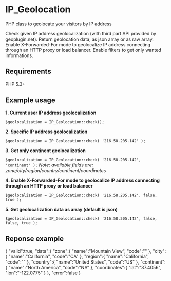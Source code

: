 # IP_Geolocation

PHP class to geolocate your visitors by IP address

Check given IP address geolocalization (with third part API provided by geoplugin.net).
Return geolocation data, as json array or as raw array.
Enable X-Forwarded-For mode to geolocalize IP address connecting through an HTTP proxy or load balancer.
Enable filters to get only wanted informations.

## Requirements

PHP 5.3+

## Example usage

**1. Current user IP address geolocalization**

`$geolocalization = IP_Geolocation::check();`


**2. Specific IP address geolocalization**

`$geolocalization = IP_Geolocation::check( '216.58.205.142' );`


**3. Get only continent geolocalization**

`$geolocalization = IP_Geolocation::check( '216.58.205.142', 'continent' );`
*Note: available fields are: zone/city/region/country/continent/coordinates*
  
  
**4. Enable X-Forwarded-For mode to geolocalize IP address connecting through an HTTP proxy or load balancer**
   
`$geolocalization = IP_Geolocation::check( '216.58.205.142', false, true );`
  
  
**5. Get geolocalization data as array (default is json)**
  
`$geolocalization = IP_Geolocation::check( '216.58.205.142', false, false, true );`

## Reponse example

{
    "valid":true,
    "data":{
        "zone":{
            "name":"Mountain View",
            "code":""
        },
        "city":{
            "name":"California",
            "code":"CA"
        },
        "region":{
            "name":"California",
            "code":""
        },
        "country":{
            "name":"United States",
            "code":"US"
        },
        "continent":{
            "name":"North America",
            "code":"NA"
        },
        "coordinates":{
            "lat":"37.4056",
            "lon":"-122.0775"
        }
    },
    "error":false
}

